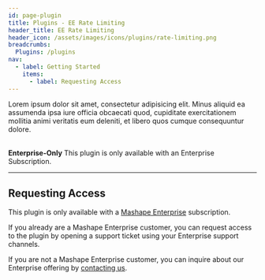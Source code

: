 ```yaml
---
id: page-plugin
title: Plugins - EE Rate Limiting
header_title: EE Rate Limiting
header_icon: /assets/images/icons/plugins/rate-limiting.png
breadcrumbs:
  Plugins: /plugins
nav:
  - label: Getting Started
    items:
      - label: Requesting Access
---
```


Lorem ipsum dolor sit amet, consectetur adipisicing elit. Minus aliquid ea assumenda ipsa iure officia obcaecati quod, cupiditate exercitationem mollitia animi veritatis eum deleniti, et libero quos cumque consequuntur dolore.

<br />

<div class="alert alert-warning">
  <strong>Enterprise-Only</strong> This plugin is only available with an
  Enterprise Subscription.
</div>

----

## Requesting Access

This plugin is only available with a [Mashape Enterprise](/enterprise)
subscription.

If you already are a Mashape Enterprise customer, you can request access to the
plugin by opening a support ticket using your Enterprise support channels.

If you are not a Mashape Enterprise customer, you can inquire about our
Enterprise offering by [contacting us](/enterprise).
